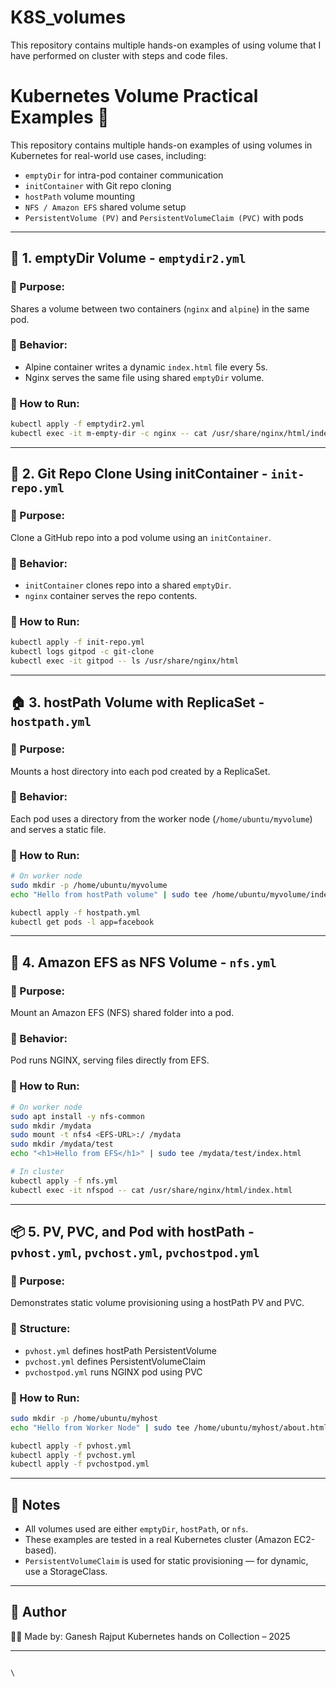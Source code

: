 # K8S_volumes
 This repository contains multiple hands-on examples of using volume that  I have performed on cluster with steps and code files.


# Kubernetes Volume Practical Examples 🚀

This repository contains multiple hands-on examples of using volumes in Kubernetes for real-world use cases, including:

- `emptyDir` for intra-pod container communication
- `initContainer` with Git repo cloning
- `hostPath` volume mounting
- `NFS / Amazon EFS` shared volume setup
- `PersistentVolume (PV)` and `PersistentVolumeClaim (PVC)` with pods

---

## 📁 1. emptyDir Volume - `emptydir2.yml`

### 🔹 Purpose:
Shares a volume between two containers (`nginx` and `alpine`) in the same pod.

### 🔹 Behavior:
- Alpine container writes a dynamic `index.html` file every 5s.
- Nginx serves the same file using shared `emptyDir` volume.

### 🔹 How to Run:
```bash
kubectl apply -f emptydir2.yml
kubectl exec -it m-empty-dir -c nginx -- cat /usr/share/nginx/html/index.html
````

---

## 🧰 2. Git Repo Clone Using initContainer - `init-repo.yml`

### 🔹 Purpose:

Clone a GitHub repo into a pod volume using an `initContainer`.

### 🔹 Behavior:

* `initContainer` clones repo into a shared `emptyDir`.
* `nginx` container serves the repo contents.

### 🔹 How to Run:

```bash
kubectl apply -f init-repo.yml
kubectl logs gitpod -c git-clone
kubectl exec -it gitpod -- ls /usr/share/nginx/html
```

---

## 🏠 3. hostPath Volume with ReplicaSet - `hostpath.yml`

### 🔹 Purpose:

Mounts a host directory into each pod created by a ReplicaSet.

### 🔹 Behavior:

Each pod uses a directory from the worker node (`/home/ubuntu/myvolume`) and serves a static file.

### 🔹 How to Run:

```bash
# On worker node
sudo mkdir -p /home/ubuntu/myvolume
echo "Hello from hostPath volume" | sudo tee /home/ubuntu/myvolume/index.html

kubectl apply -f hostpath.yml
kubectl get pods -l app=facebook
```

---

## 📡 4. Amazon EFS as NFS Volume - `nfs.yml`

### 🔹 Purpose:

Mount an Amazon EFS (NFS) shared folder into a pod.

### 🔹 Behavior:

Pod runs NGINX, serving files directly from EFS.

### 🔹 How to Run:

```bash
# On worker node
sudo apt install -y nfs-common
sudo mkdir /mydata
sudo mount -t nfs4 <EFS-URL>:/ /mydata
sudo mkdir /mydata/test
echo "<h1>Hello from EFS</h1>" | sudo tee /mydata/test/index.html

# In cluster
kubectl apply -f nfs.yml
kubectl exec -it nfspod -- cat /usr/share/nginx/html/index.html
```

---

## 📦 5. PV, PVC, and Pod with hostPath - `pvhost.yml`, `pvchost.yml`, `pvchostpod.yml`

### 🔹 Purpose:

Demonstrates static volume provisioning using a hostPath PV and PVC.

### 🔹 Structure:

* `pvhost.yml` defines hostPath PersistentVolume
* `pvchost.yml` defines PersistentVolumeClaim
* `pvchostpod.yml` runs NGINX pod using PVC

### 🔹 How to Run:

```bash
sudo mkdir -p /home/ubuntu/myhost
echo "Hello from Worker Node" | sudo tee /home/ubuntu/myhost/about.html

kubectl apply -f pvhost.yml
kubectl apply -f pvchost.yml
kubectl apply -f pvchostpod.yml
```

---

## 📝 Notes

* All volumes used are either `emptyDir`, `hostPath`, or `nfs`.
* These examples are tested in a real Kubernetes cluster (Amazon EC2-based).
* `PersistentVolumeClaim` is used for static provisioning — for dynamic, use a StorageClass.

---

## 📌 Author

👨‍💻 Made by: Ganesh Rajput
 Kubernetes hands on  Collection – 2025

---

```

\
